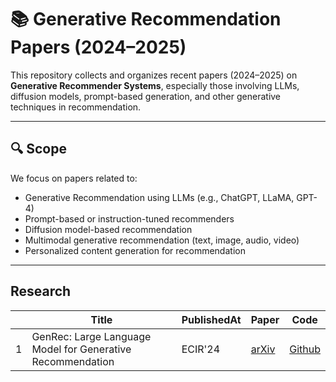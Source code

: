 # 📚 Generative Recommendation Papers (2024–2025)

This repository collects and organizes recent papers (2024–2025) on **Generative Recommender Systems**, especially those involving LLMs, diffusion models, prompt-based generation, and other generative techniques in recommendation.

---

## 🔍 Scope

We focus on papers related to:

- Generative Recommendation using LLMs (e.g., ChatGPT, LLaMA, GPT-4)
- Prompt-based or instruction-tuned recommenders
- Diffusion model-based recommendation
- Multimodal generative recommendation (text, image, audio, video)
- Personalized content generation for recommendation

---

## Research
|    | **Title**                                                                                                         | PublishedAt | Paper                                                                                                  | Code                                                                    |
|----|-------------------------------------------------------------------------------------------------------------------|-------------|--------------------------------------------------------------------------------------------------------|-------------------------------------------------------------------------|
| 1  | GenRec: Large Language Model  for Generative Recommendation                 | ECIR'24 | [arXiv](https://arxiv.org/abs/2304.03879)                                                              |               [Github](https://github.com/rutgerswiselab/GenRec)                                                          |
